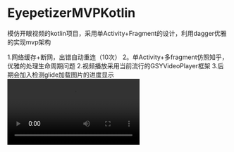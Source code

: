 # EyepetizerMVPKotlin
模仿开眼视频的kotlin项目，采用单Activity+Fragment的设计，利用dagger优雅的实现mvp架构

1.网络缓存+断网，出错自动重连（10次）
2。单Activity+多fragment仿照知乎，优雅的处理生命周期问题
2.视频播放采用当前流行的GSYVideoPlayer框架
3.后期会加入检测glide加载图片的进度显示
![](https://github.com/chenqi5256969/EyepetizerMVPKotlin/blob/master/gif/device-2019-03-06-113118.mp4)  

